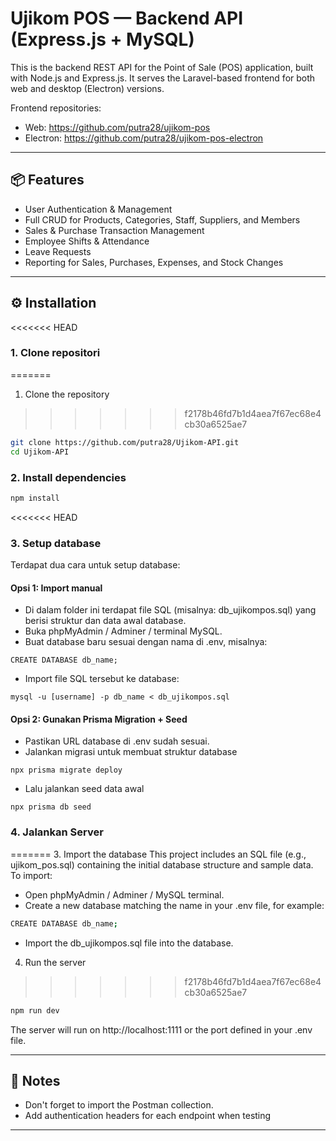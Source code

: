 # Ujikom POS — Backend API (Express.js + MySQL)

This is the backend REST API for the Point of Sale (POS) application, built with Node.js and Express.js. It serves the Laravel-based frontend for both web and desktop (Electron) versions.

Frontend repositories:
- Web: https://github.com/putra28/ujikom-pos
- Electron: https://github.com/putra28/ujikom-pos-electron

---

## 📦 Features

- User Authentication & Management
- Full CRUD for Products, Categories, Staff, Suppliers, and Members
- Sales & Purchase Transaction Management
- Employee Shifts & Attendance
- Leave Requests
- Reporting for Sales, Purchases, Expenses, and Stock Changes

---

## ⚙️ Installation

<<<<<<< HEAD
### 1. Clone repositori
=======
1. Clone the repository
>>>>>>> f2178b46fd7b1d4aea7f67ec68e4cb30a6525ae7

```bash
git clone https://github.com/putra28/Ujikom-API.git
cd Ujikom-API
```

### 2. Install dependencies
```bash
npm install
```

<<<<<<< HEAD
### 3. Setup database
Terdapat dua cara untuk setup database:

#### Opsi 1: Import manual
- Di dalam folder ini terdapat file SQL (misalnya: db_ujikompos.sql) yang berisi struktur dan data awal database.
- Buka phpMyAdmin / Adminer / terminal MySQL.
- Buat database baru sesuai dengan nama di .env, misalnya:
```
CREATE DATABASE db_name;
```
- Import file SQL tersebut ke database:
```
mysql -u [username] -p db_name < db_ujikompos.sql
```
#### Opsi 2: Gunakan Prisma Migration + Seed
- Pastikan URL database di .env sudah sesuai.
- Jalankan migrasi untuk membuat struktur database
```
npx prisma migrate deploy
```
- Lalu jalankan seed data awal
```
npx prisma db seed
```


### 4. Jalankan Server
=======
3. Import the database
This project includes an SQL file (e.g., ujikom_pos.sql) containing the initial database structure and sample data. To import:
- Open phpMyAdmin / Adminer / MySQL terminal.
- Create a new database matching the name in your .env file, for example:
```bash
CREATE DATABASE db_name;
```
- Import the db_ujikompos.sql file into the database.

4. Run the server
>>>>>>> f2178b46fd7b1d4aea7f67ec68e4cb30a6525ae7
```bash
npm run dev
```
The server will run on http://localhost:1111 or the port defined in your .env file.

---
## 📝 Notes
- Don't forget to import the Postman collection.
- Add authentication headers for each endpoint when testing

---
